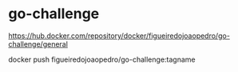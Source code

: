 # go-challenge

https://hub.docker.com/repository/docker/figueiredojoaopedro/go-challenge/general

docker push figueiredojoaopedro/go-challenge:tagname
